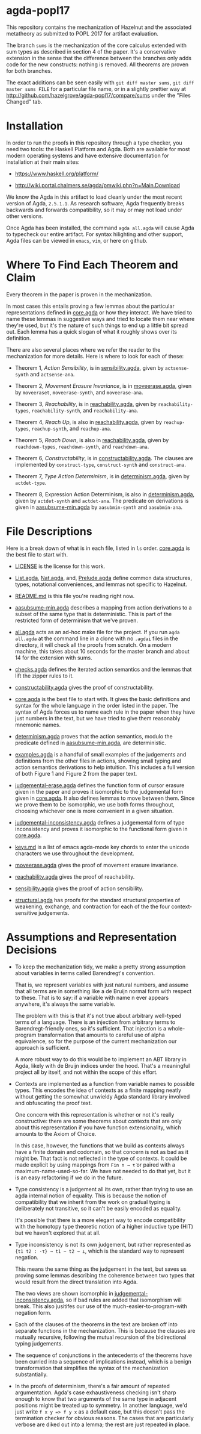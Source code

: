 # agda-popl17

This repository contains the mechanization of Hazelnut and the associated
metatheory as submitted to POPL 2017 for artifact evaluation.

The branch `sums` is the mechanization of the core calculus extended with
sum types as described in section 4 of the paper. It's a conservative
extension in the sense that the difference between the branches only adds
code for the new constructs: nothing is removed. All theorems are proven
for both branches.

The exact additions can be seen easily with `git diff master sums`, `git
diff master sums FILE` for a particular file name, or in a slightly
prettier way at http://github.com/hazelgrove/agda-popl17/compare/sums under
the "Files Changed" tab.

Installation
============

In order to run the proofs in this repository through a type checker, you
need two tools: the Haskell Platform and Agda. Both are available for most
modern operating systems and have extensive documentation for installation
at their main sites:

- https://www.haskell.org/platform/

- http://wiki.portal.chalmers.se/agda/pmwiki.php?n=Main.Download

We know the Agda in this artifact to load cleanly under the most recent
version of Agda, `2.5.1.1`. As research software, Agda frequently breaks
backwards and forwards compatibility, so it may or may not load under other
versions.

Once Agda has been installed, the command `agda all.agda` will cause Agda
to typecheck our entire artifact. For syntax hilighting and other support,
Agda files can be viewed in `emacs`, `vim`, or here on github.

Where To Find Each Theorem and Claim
====================================

Every theorem in the paper is proven in the mechanization.

In most cases this entails proving a few lemmas about the particular
representations defined in [core.agda](core.agda) or how they interact. We
have tried to name these lemmas in suggestive ways and tried to locate
them near where they're used, but it's the nature of such things to end up
a little bit spread out. Each lemma has a quick slogan of what it roughly
shows over its definition.

There are also several places where we refer the reader to the
mechanization for more details. Here is where to look for each of these:

- Theorem 1, _Action Sensibility_, is in
  [sensibility.agda](sensibility.agda), given by `actsense-synth` and
  `actsense-ana`.

- Theorem 2, _Movement Erasure Invariance_, is in
  [moveerase.agda](moveerase.agda), given by `moveeraset`,
  `moveerase-synth`, and `moveerase-ana`.

- Theorem 3, _Reachability_, is in [reachability.agda](reachability.agda),
  given by `reachability-types`, `reachability-synth`, and
  `reachability-ana`.

- Theorem 4, _Reach Up_, is also in [reachability.agda](reachability.agda),
  given by `reachup-types`, `reachup-synth`, and `reachup-ana`.

- Theorem 5, _Reach Down_, is also in
  [reachability.agda](reachability.agda), given by `reachdown-types`,
  `reachdown-synth`, and `reachdown-ana`.

- Theorem 6, _Constructability_, is in
  [constructability.agda](constructability.agda). The clauses are
  implemented by `construct-type`, `construct-synth` and `construct-ana`.

- Theorem 7, _Type Action Determinism_, is in
  [determinism.agda](determinism.agda), given by `actdet-type`.

- Theorem 8, Expression Action Determinism, is also in
  [determinism.agda](determinism.agda), given by `actdet-synth` and
  `actdet-ana`. The predicate on derivations is given in
  [aasubsume-min.agda](aasubsume-min.agda) by `aasubmin-synth` and
  `aasubmin-ana`.


File Descriptions
=================

Here is a break down of what is in each file, listed in `ls` order.
[core.agda](core.agda) is the best file to start with.

- [LICENSE](LICENSE) is the license for this work.

- [List.agda](List.agda), [Nat.agda](Nat.agda), and,
  [Prelude.agda](Prelude.agda) define common data structures, types,
  notational conveniences, and lemmas not specific to Hazelnut.

- [README.md](README.md) is this file you're reading right now.

- [aasubsume-min.agda](aasubsume-min.agda) describes a mapping from action
  derivations to a subset of the same type that is deterministic. This is
  part of the restricted form of determinism that we've proven.

- [all.agda](all.agda) acts as an ad-hoc make file for the project. If you
  run `agda all.agda` at the command line in a clone with no `.agdai` files
  in the directory, it will check all the proofs from scratch. On a modern
  machine, this takes about 10 seconds for the master branch and about 14
  for the extension with sums.

- [checks.agda](checks.agda) defines the iterated action semantics and the
  lemmas that lift the zipper rules to it.

- [constructability.agda](constructability.agda) gives the proof of
  constructability.

- [core.agda](core.agda) is the best file to start with. It gives the basic
  definitions and syntax for the whole language in the order listed in the
  paper. The syntax of Agda forces us to name each rule in the paper when
  they have just numbers in the text, but we have tried to give them
  reasonably mnemonic names.

- [determinism.agda](determinism.agda) proves that the action semantics,
  modulo the predicate defined in [aasubsume-min.agda](aasubsume-min.agda),
  are deterministic.

- [examples.agda](examples.agda) is a handful of small examples of the
  judgements and definitions from the other files in actions, showing small
  typing and action semantics derivations to help intuition. This includes
  a full version of both Figure 1 and Figure 2 from the paper text.

- [judgemental-erase.agda](judgemental-erase.agda) defines the function
  form of cursor erasure given in the paper and proves it isomorphic to the
  judgemental form given in [core.agda](core.agda). It also defines lemmas
  to move between them. Since we prove them to be isomorphic, we use both
  forms throughout, choosing whichever one is more convenient in a given
  situation.

- [judgemental-inconsistency.agda](judgemental-inconsistency.agda) defines
  a judgemental form of type inconsistency and proves it isomorphic to the
  functional form given in [core.agda](core.agda).

- [keys.md](keys.md) is a list of emacs agda-mode key chords to enter the
  unicode characters we use throughout the development.

- [moveerase.agda](moveerase.agda) gives the proof of movement erasure
  invariance.

- [reachability.agda](reachability.agda) gives the proof of reachability.

- [sensibility.agda](sensibility.agda) gives the proof of action sensibility.

- [structural.agda](structural.agda) has proofs for the standard structural
  properties of weakening, exchange, and contraction for each of the the four
  context-sensitive judgements.


Assumptions and Representation Decisions
=========================================

- To keep the mechanization tidy, we make a pretty strong assumption about
  variables in terms called Barendregt's convention.

  That is, we represent variables with just natural numbers, and assume
  that all terms are in something like a de Bruijn normal form with respect
  to these. That is to say: if a variable with name n ever appears
  anywhere, it's always the same variable.

  The problem with this is that it's not true about arbitrary well-typed
  terms of a language. There is an injection from arbitrary terms to
  Barendregt-friendly ones, so it's sufficient. That injection is a
  whole-program transformation that amounts to careful use of alpha
  equivalence, so for the purpose of the current mechanization our approach
  is sufficient.

  A more robust way to do this would be to implement an ABT library in
  Agda, likely with de Bruijn indices under the hood. That's a meaningful
  project all by itself, and not within the scope of this effort.

- Contexts are implemented as a function from variable names to possible
  types. This encodes the idea of contexts as a finite mapping neatly
  without getting the somewhat unwieldy Agda standard library involved and
  obfuscating the proof text.

  One concern with this representation is whether or not it's really
  constructive: there are some theorems about contexts that are only about
  this representation if you have function extensionality, which amounts to
  the Axiom of Choice.

  In this case, however, the functions that we build as contexts always
  have a finite domain and codomain, so that concern is not as bad as it
  might be. That fact is not reflected in the type of contexts. It could be
  made explicit by using mappings from `Fin n → τ̇` or paired with a
  maximum-name-used-so-far. We have not needed to do that yet, but it is an
  easy refactoring if we do in the future.

- Type consistency is a judgement all its own, rather than trying to use an
  agda internal notion of equality. This is because the notion of
  compatibility that we inherit from the work on gradual typing is
  deliberately not transitive, so it can't be easily encoded as equality.

  It's possible that there is a more elegant way to encode compatibility
  with the homotopy type theoretic notion of a higher inductive type (HIT)
  but we haven't explored that at all.

- Type inconsistency is not its own judgement, but rather represented as
  `{t1 t2 : ·τ} → t1 ~ t2 → ⊥`, which is the standard way to represent
  negation.

  This means the same thing as the judgement in the text, but saves us
  proving some lemmas describing the coherence between two types that would
  result from the direct translation into Agda.

  The two views are shown isomorphic in
  [judgemental-inconsistency.agda](judgemental-inconsistency.agda), so if
  bad rules are added that isomorphism will break. This also jusitifes our
  use of the much-easier-to-program-with negation form.

- Each of the clauses of the theorems in the text are broken off into
  separate functions in the mechanization. This is because the clauses are
  mutually recursive, following the mutual recursion of the bidirectional
  typing judgements.

- The sequence of conjunctions in the antecedents of the theorems have been
  curried into a sequence of implications instead, which is a benign
  transformation that simplifies the syntax of the mechanization
  substantially.

- In the proofs of determinism, there's a fair amount of repeated
  argumentation. Agda's case exhaustiveness checking isn't sharp enough to
  know that two arguments of the same type in adjacent positions might be
  treated up to symmetry. In another language, we'd just write `f x y => f
  y x` as a default case, but this doesn't pass the termination checker for
  obvious reasons. The cases that are particularly verbose are diked out
  into a lemma; the rest are just repeated in place.
